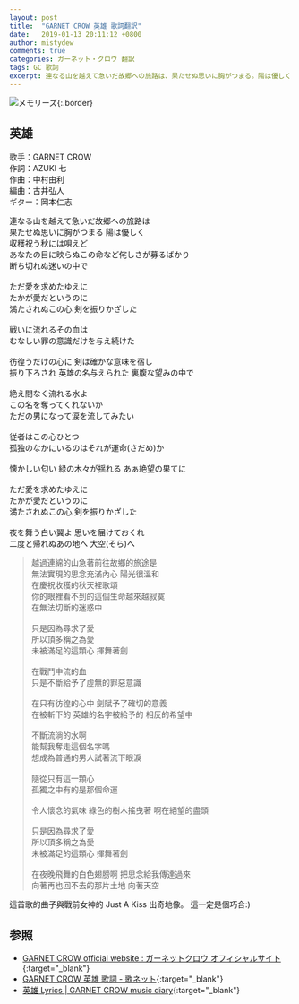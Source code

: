 ```yaml
---
layout: post
title:  "GARNET CROW 英雄 歌詞翻訳"
date:   2019-01-13 20:11:12 +0800
author: mistydew
comments: true
categories: ガーネット・クロウ 翻訳
tags: GC 歌詞
excerpt: 連なる山を越えて急いだ故郷への旅路は、果たせぬ思いに胸がつまる。陽は優しく、収穫祝う秋には唄えど。あなたの目に映らぬこの命など侘しさが募るばかり、断ち切れぬ迷いの中で。
---
```

![メモリーズ](https://raw.githubusercontent.com/mistydew/gc2/master/cover/album/AL09_メモリーズ.jpg){:.border}

## 英雄

歌手：GARNET CROW<br>
作詞：AZUKI 七<br>
作曲：中村由利<br>
編曲：古井弘人<br>
ギター：岡本仁志

<div class="lyric-original">
<p>
連なる山を越えて急いだ故郷への旅路は<br>
果たせぬ思いに胸がつまる 陽は優しく<br>
収穫祝う秋には唄えど<br>
あなたの目に映らぬこの命など侘しさが募るばかり<br>
断ち切れぬ迷いの中で<br>
<br>
ただ愛を求めたゆえに<br>
たかが愛だというのに<br>
満たされぬこの心 剣を振りかざした<br>
<br>
戦いに流れるその血は<br>
むなしい罪の意識だけを与え続けた<br>
<br>
彷徨うだけの心に 剣は確かな意味を宿し<br>
振り下ろされ 英雄の名与えられた 裏腹な望みの中で<br>
<br>
絶え間なく流れる水よ<br>
この名を奪ってくれないか<br>
ただの男になって涙を流してみたい<br>
<br>
従者はこの心ひとつ<br>
孤独のなかにいるのはそれが運命(さだめ)か<br>
<br>
懐かしい匂い 緑の木々が揺れる あぁ絶望の果てに<br>
<br>
ただ愛を求めたゆえに<br>
たかが愛だというのに<br>
満たされぬこの心 剣を振りかざした<br>
<br>
夜を舞う白い翼よ 思いを届けておくれ<br>
二度と帰れぬあの地へ 大空(そら)へ
</p>
</div>

<div class="lyric-translation">
<blockquote>
越過連綿的山急著前往故鄉的旅途是<br>
無法實現的思念充滿內心 陽光很溫和<br>
在慶祝收穫的秋天裡歌頌<br>
你的眼裡看不到的這個生命越來越寂寞<br>
在無法切斷的迷惑中<br>
<br>
只是因為尋求了愛<br>
所以頂多稱之為愛<br>
未被滿足的這顆心 揮舞著劍<br>
<br>
在戰鬥中流的血<br>
只是不斷給予了虛無的罪惡意識<br>
<br>
在只有彷徨的心中 劍賦予了確切的意義<br>
在被斬下的 英雄的名字被給予的 相反的希望中<br>
<br>
不斷流淌的水啊<br>
能幫我奪走這個名字嗎<br>
想成為普通的男人試著流下眼淚<br>
<br>
隨從只有這一顆心<br>
孤獨之中有的是那個命運<br>
<br>
令人懷念的氣味 綠色的樹木搖曳著 啊在絕望的盡頭<br>
<br>
只是因為尋求了愛<br>
所以頂多稱之為愛<br>
未被滿足的這顆心 揮舞著劍<br>
<br>
在夜晚飛舞的白色翅膀啊 把思念給我傳達過來<br>
向著再也回不去的那片土地 向著天空
</blockquote>
</div>

這首歌的曲子與戰前女神的 Just A Kiss 出奇地像。
這一定是個巧合:)

## 参照

* [GARNET CROW official website : ガーネットクロウ オフィシャルサイト](http://www.garnetcrow.com){:target="_blank"}
* [GARNET CROW 英雄 歌詞 - 歌ネット](https://www.uta-net.com/song/122960){:target="_blank"}
* [英雄 Lyrics \| GARNET CROW music diary](https://mistydew.github.io/gc/lyrics/original/英雄.html){:target="_blank"}
